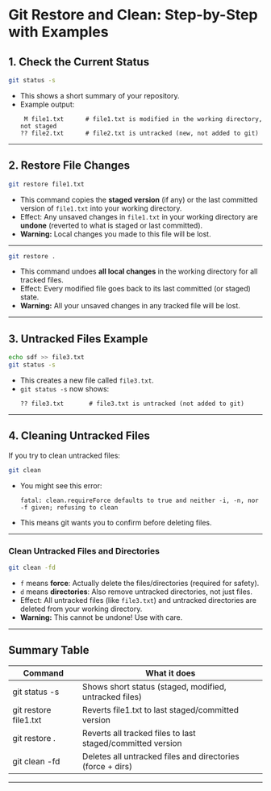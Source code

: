 # Git Restore and Clean: Step-by-Step with Examples

## 1. Check the Current Status

```bash
git status -s
```

- This shows a short summary of your repository.
- Example output:
    ```
     M file1.txt      # file1.txt is modified in the working directory, not staged
    ?? file2.txt      # file2.txt is untracked (new, not added to git)
    ```

---

## 2. Restore File Changes

```bash
git restore file1.txt
```

- This command copies the **staged version** (if any) or the last committed version of `file1.txt` into your working
  directory.
- Effect: Any unsaved changes in `file1.txt` in your working directory are **undone** (reverted to what is staged or
  last committed).
- **Warning:** Local changes you made to this file will be lost.

---

```bash
git restore .
```

- This command undoes **all local changes** in the working directory for all tracked files.
- Effect: Every modified file goes back to its last committed (or staged) state.
- **Warning:** All your unsaved changes in any tracked file will be lost.

---

## 3. Untracked Files Example

```bash
echo sdf >> file3.txt
git status -s
```

- This creates a new file called `file3.txt`.
- `git status -s` now shows:
    ```
    ?? file3.txt       # file3.txt is untracked (not added to git)
    ```

---

## 4. Cleaning Untracked Files

If you try to clean untracked files:

```bash
git clean
```

- You might see this error:
    ```
    fatal: clean.requireForce defaults to true and neither -i, -n, nor -f given; refusing to clean
    ```
- This means git wants you to confirm before deleting files.

---

### Clean Untracked Files and Directories

```bash
git clean -fd
```

- `f` means **force**: Actually delete the files/directories (required for safety).
- `d` means **directories**: Also remove untracked directories, not just files.
- Effect: All untracked files (like `file3.txt`) and untracked directories are deleted from your working directory.
- **Warning:** This cannot be undone! Use with care.

---

## Summary Table

| Command               | What it does                                               |
|-----------------------|------------------------------------------------------------|
| git status -s         | Shows short status (staged, modified, untracked files)     |
| git restore file1.txt | Reverts file1.txt to last staged/committed version         |
| git restore .         | Reverts all tracked files to last staged/committed version |
| git clean -fd         | Deletes all untracked files and directories (force + dirs) |

---
